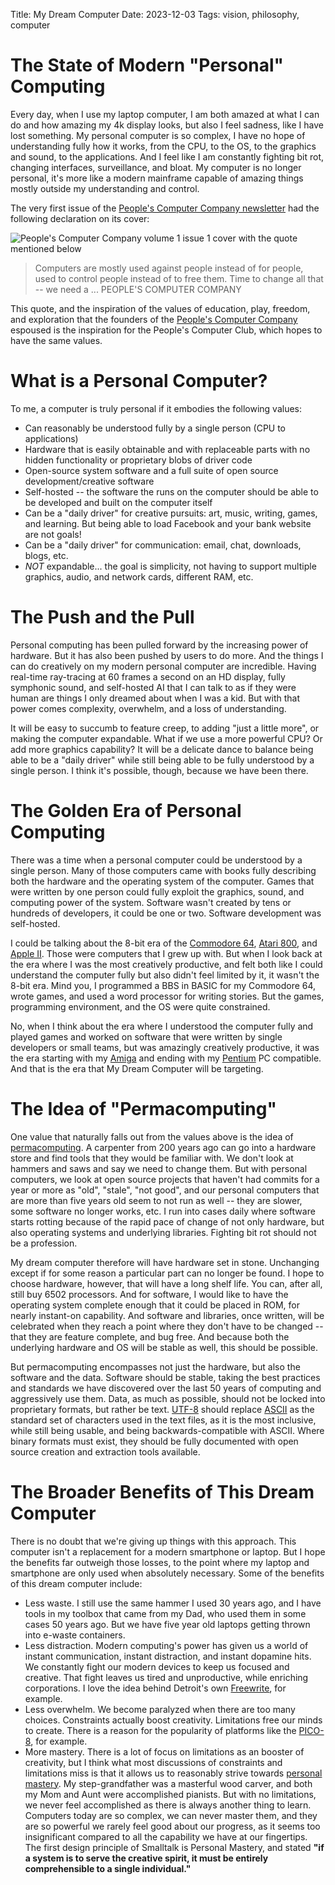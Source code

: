 Title: My Dream Computer
Date: 2023-12-03
Tags: vision, philosophy, computer

# The State of Modern "Personal" Computing
Every day, when I use my laptop computer, I am both amazed at what I can do and how amazing my 4k display looks, but also I feel sadness, like I have lost something. My personal computer is so complex, I have no hope of understanding fully how it works, from the CPU, to the OS, to the graphics and sound, to the applications. And I feel like I am constantly fighting bit rot, changing interfaces, surveillance, and bloat. My computer is no longer personal, it's more like a modern mainframe capable of amazing things mostly outside my understanding and control. 

The very first issue of the [People's Computer Company newsletter](https://archive.org/details/DigiBarnPeoplesComputerCompanyVol1No1Oct1972/mode/2up) had the following declaration on its cover:

![People's Computer Company volume 1 issue 1 cover with the quote mentioned below]({static}/images/1972-10-PCC-cover-small.jpg)

>Computers are mostly
>    used against people instead of for people,
>    used to control people instead of to free them.
>        Time to change all that --
>            we need a ...
>PEOPLE'S COMPUTER COMPANY

This quote, and the inspiration of the values of education, play, freedom, and exploration that the founders of the [People's Computer Company](https://en.wikipedia.org/wiki/People%27s_Computer_Company) espoused is the inspiration for the People's Computer Club, which hopes to have the same values.

# What is a Personal Computer?
To me, a computer is truly personal if it embodies the following values:

- Can reasonably be understood fully by a single person (CPU to applications)
- Hardware that is easily obtainable and with replaceable parts with no hidden functionality or proprietary blobs of driver code
- Open-source system software and a full suite of open source development/creative software
- Self-hosted -- the software the runs on the computer should be able to be developed and built on the computer itself
- Can be a "daily driver" for creative pursuits: art, music, writing, games, and learning. But being able to load Facebook and your bank website are not goals!
- Can be a "daily driver" for communication: email, chat, downloads, blogs, etc.
- *NOT* expandable... the goal is simplicity, not having to support multiple graphics, audio, and network cards, different RAM, etc.
    
# The Push and the Pull
Personal computing has been pulled forward by the increasing power of hardware. But it has also been pushed by users to do more. And the things I can do creatively on my modern personal computer are incredible. Having real-time ray-tracing at 60 frames a second on an HD display, fully symphonic sound, and self-hosted AI that I can talk to as if they were human are things I only dreamed about when I was a kid. But with that power comes complexity, overwhelm, and a loss of understanding.

It will be easy to succumb to feature creep, to adding "just a little more", or making the computer expandable. What if we use a more powerful CPU? Or add more graphics capability? It will be a delicate dance to balance being able to be a "daily driver" while still being able to be fully understood by a single person. I think it's possible, though, because we have been there.

# The Golden Era of Personal Computing
There was a time when a personal computer could be understood by a single person. Many of those computers came with books fully describing both the hardware and the operating system of the computer. Games that were written by one person could fully exploit the graphics, sound, and computing power of the system. Software wasn't created by tens or hundreds of developers, it could be one or two. Software development was self-hosted.

I could be talking about the 8-bit era of the [Commodore 64](https://en.wikipedia.org/wiki/Commodore_64), [Atari 800](https://en.wikipedia.org/wiki/Atari_8-bit_family), and [Apple II](https://en.wikipedia.org/wiki/Apple_II). Those were computers that I grew up with. But when I look back at the era where I was the most creatively productive, and felt both like I could understand the computer fully but also didn't feel limited by it, it wasn't the 8-bit era. Mind you, I programmed a BBS in BASIC for my Commodore 64, wrote games, and used a word processor for writing stories. But the games, programming environment, and the OS were quite constrained.

No, when I think about the era where I understood the computer fully and played games and worked on software that were written by single developers or small teams, but was amazingly creatively productive, it was the era starting with my [Amiga](https://en.wikipedia.org/wiki/Amiga) and ending with my [Pentium](https://en.wikipedia.org/wiki/X86) PC compatible. And that is the era that My Dream Computer will be targeting.

# The Idea of "Permacomputing"
One value that naturally falls out from the values above is the idea of [permacomputing](https://permacomputing.net/). A carpenter from 200 years ago can go into a hardware store and find tools that they would be familiar with. We don't look at hammers and saws and say we need to change them. But with personal computers, we look at open source projects that haven't had commits for a year or more as "old", "stale", "not good", and our personal computers that are more than five years old seem to not run as well -- they are slower, some software no longer works, etc. I run into cases daily where software starts rotting because of the rapid pace of change of not only hardware, but also operating systems and underlying libraries. Fighting bit rot should not be a profession.

My dream computer therefore will have hardware set in stone. Unchanging except if for some reason a particular part can no longer be found. I hope to choose hardware, however, that will have a long shelf life. You can, after all, still buy 6502 processors. And for software, I would like to have the operating system complete enough that it could be placed in ROM, for nearly instant-on capability. And software and libraries, once written, will be celebrated when they reach a point where they don't have to be changed -- that they are feature complete, and bug free. And because both the underlying hardware and OS will be stable as well, this should be possible.

But permacomputing encompasses not just the hardware, but also the software and the data. Software should be stable, taking the best practices and standards we have discovered over the last 50 years of computing and aggressively use them. Data, as much as possible, should not be locked into proprietary formats, but rather be text. [UTF-8](https://en.wikipedia.org/wiki/UTF-8) should replace [ASCII](https://en.wikipedia.org/wiki/ASCII) as the standard set of characters used in the text files, as it is the most inclusive, while still being usable, and being backwards-compatible with ASCII. Where binary formats must exist, they should be fully documented with open source creation and extraction tools available. 

# The Broader Benefits of This Dream Computer
There is no doubt that we're giving up things with this approach. This computer isn't a replacement for a modern smartphone or laptop. But I hope the benefits far outweigh those losses, to the point where my laptop and smartphone are only used when absolutely necessary. Some of the benefits of this dream computer include:

- Less waste. I still use the same hammer I used 30 years ago, and I have tools in my toolbox that came from my Dad, who used them in some cases 50 years ago. But we have five year old laptops getting thrown into e-waste containers.
- Less distraction. Modern computing's power has given us a world of instant communication, instant distraction, and instant dopamine hits. We constantly fight our modern devices to keep us focused and creative. That fight leaves us tired and unproductive, while enriching corporations. I love the idea behind Detroit's own [Freewrite](https://getfreewrite.com/), for example.
- Less overwhelm. We become paralyzed when there are too many choices. Constraints actually boost creativity. Limitations free our minds to create. There is a reason for the popularity of platforms like the [PICO-8](https://www.lexaloffle.com/pico-8.php), for example.
- More mastery. There is a lot of focus on limitations as an booster of creativity, but I think what most discussions of constraints and limitations miss is that it allows us to reasonably strive towards [personal mastery](https://www.cs.virginia.edu/~evans/cs655/readings/smalltalk.html). My step-grandfather was a masterful wood carver, and both my Mom and Aunt were accomplished pianists. But with no limitations, we never feel accomplished as there is always another thing to learn. Computers today are so complex, we can never master them, and they are so powerful we rarely feel good about our progress, as it seems too insignificant compared to all the capability we have at our fingertips. The first design principle of Smalltalk is Personal Mastery, and stated __"if a system is to serve the creative spirit, it must be entirely comprehensible to a single individual."__

